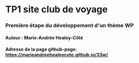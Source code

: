 # TP1 site club de voyage

### Première étape du développement d'un thème WP

#### Auteur : Marie-Andrée Healey-Côté

#### Adresse de la page github-page: https://marieandreehealeycote.github.io/33w/
